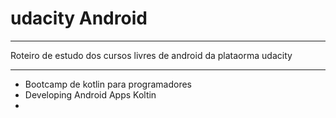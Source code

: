 # udacity Android

---

Roteiro de estudo dos cursos livres de android da plataorma udacity

---

- Bootcamp de kotlin para programadores
- Developing Android Apps Koltin
- 
